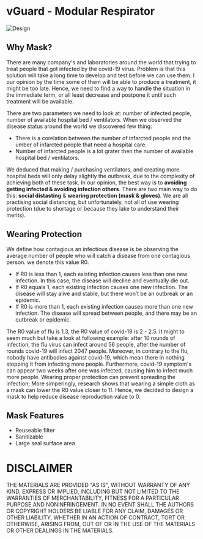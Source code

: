 # vGuard - Modular Respirator
![Design](https://raw.githubusercontent.com/hackorona/vGuard/master/assets/images/Respirator%20v10.jpg)

## Why Mask?

There are many company's and laboratories around the world that trying to treat people that got infected by the covid-19 virus. Problem is that this solution will take a long time to develop and test before we can use them. I our opinion by the time some of them will be able to produce a treatment, it might be too late. Hence, we need to find a way to handle the situation in the immediate term, or all least decrease and postpone it until such treatment will be available. 

There are two parameters we need to look at: number of infected people, number of available hospital bed / ventilators. When we observed the disease status around the world we discovered few thing:
- There is a corelation between the number of infarcted people and the umber of infarcted people that need a hospital care.
- Number of infarcted people is a lot grater then the number of available hospital bed / ventilators.

We deduced that making / purchasing ventilators, and creating more hospital beds will only delay slightly the outbreak, due to the complexity of achieving both of these task. In our opinion, the best way is to **avoiding getting infected & avoiding infection others**. There are two main way to do this: **social distasting** & **wearing protection (mask & gloves)**. We are all practising social distancing, but unfortunately, not all of use wearing protection (due to shortage or because they lake to understand their merits).


## Wearing Protection

We define how contagious an infectious disease is be observing the average number of people who will catch a disease from one contagious person. we denote this value R0. 
- If R0 is less than 1, each existing infection causes less than one new infection. In this case, the disease will decline and eventually die out.
- If R0 equals 1, each existing infection causes one new infection. The disease will stay alive and stable, but there won’t be an outbreak or an epidemic.
- If R0 is more than 1, each existing infection causes more than one new infection. The disease will spread between people, and there may be an outbreak or epidemic.

The R0 value of flu is 1.3, the R0 value of covid-19 is 2 - 2.5. It might to seem much but take a look at following example: after 10 rounds of infection, the flu virus can infect around 56 people, after the number of rounds covid-19 will infect 2047 people. Moreover, in contrary to the flu, nobody have antibodies against covid-19, which mean there in nothing stopping it from infecting more people. Furthermore, covid-19 symptom's can appear two weeks after one was infected, causing him to infect much more people. Wearing proper protection can prevent spreading the infection; More simperingly, research shows that wearing a simple cloth as a mask can lower the R0 value closer to 1!. Hence, we decided to design a mask to help reduce disease reproduction value to 0. 

## Mask Features

- Reuseable filter
- Sanitizable
- Large seal surface area

# DISCLAIMER

THE MATERIALS ARE PROVIDED "AS IS", WITHOUT WARRANTY OF ANY KIND, EXPRESS OR
IMPLIED, INCLUDING BUT NOT LIMITED TO THE WARRANTIES OF MERCHANTABILITY,
FITNESS FOR A PARTICULAR PURPOSE AND NONINFRINGEMENT. IN NO EVENT SHALL THE
AUTHORS OR COPYRIGHT HOLDERS BE LIABLE FOR ANY CLAIM, DAMAGES OR OTHER
LIABILITY, WHETHER IN AN ACTION OF CONTRACT, TORT OR OTHERWISE, ARISING FROM,
OUT OF OR IN THE USE OF THE MATERIALS OR OTHER DEALINGS IN THE
MATERIALS.